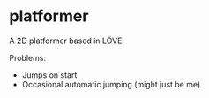 # platformer
A 2D platformer based in LÖVE

Problems:
 - Jumps on start
 - Occasional automatic jumping (might just be me)
